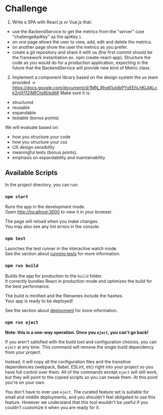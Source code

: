 # Challenge

1. Write a SPA with React.js or Vue.js that:

-   use the BackendService to get the metrics from the "server" (use "challengeApiKey" as the apiKey ).
-   on one page allows the user to view, add, edit and delete the metrics.
-   on another page show the user the metrics as you prefer.
-   create a git repository and share it with us (the first commit should be the framework instantiation ex. npm create-react-app).
    Structure the code as you would do for a production application, expecting in the future that the BackendService will provide new kind of Metric class.

2. Implement a component library based on the design system the ux team provided -> https://docs.google.com/document/d/1MN_Rhq61utdkPYxEEhLhKiJIALck2nlX112jMfCtg9I/edit#
   Make sure it is:

-   structured
-   reusable
-   expandable
-   testable (bonus points)

We will evaluate based on:

-   how you structure your code
-   how you structure your css
-   UX design sensibility
-   meaningful tests (bonus points).
-   emphasis on expandability and maintainability

## Available Scripts

In the project directory, you can run:

### `npm start`

Runs the app in the development mode.\
Open [http://localhost:3000](http://localhost:3000) to view it in your browser.

The page will reload when you make changes.\
You may also see any lint errors in the console.

### `npm test`

Launches the test runner in the interactive watch mode.\
See the section about [running tests](https://facebook.github.io/create-react-app/docs/running-tests) for more information.

### `npm run build`

Builds the app for production to the `build` folder.\
It correctly bundles React in production mode and optimizes the build for the best performance.

The build is minified and the filenames include the hashes.\
Your app is ready to be deployed!

See the section about [deployment](https://facebook.github.io/create-react-app/docs/deployment) for more information.

### `npm run eject`

**Note: this is a one-way operation. Once you `eject`, you can't go back!**

If you aren't satisfied with the build tool and configuration choices, you can `eject` at any time. This command will remove the single build dependency from your project.

Instead, it will copy all the configuration files and the transitive dependencies (webpack, Babel, ESLint, etc) right into your project so you have full control over them. All of the commands except `eject` will still work, but they will point to the copied scripts so you can tweak them. At this point you're on your own.

You don't have to ever use `eject`. The curated feature set is suitable for small and middle deployments, and you shouldn't feel obligated to use this feature. However we understand that this tool wouldn't be useful if you couldn't customize it when you are ready for it.
